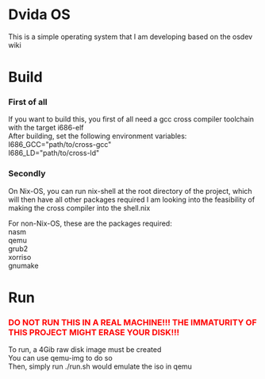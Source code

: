 <h1>Dvida OS</h1>

This is a simple operating system that I am developing based on the osdev wiki

<h1>Build</h1>

<h3>First of all</h3>
If you want to build this, you first of all need a gcc cross compiler toolchain with the target i686-elf<br />
After building, set the following environment variables:<br />
I686_GCC="path/to/cross-gcc"<br />
I686_LD="path/to/cross-ld"<br />

<h3>Secondly</h3>
On Nix-OS, you can run nix-shell at the root directory of the project, which will then have all other packages required
I am looking into the feasibility of making the cross compiler into the shell.nix

For non-Nix-OS, these are the packages required:<br />
nasm<br />
qemu<br />
grub2<br />
xorriso<br />
gnumake<br />

<h1>Run</h1>
<h3><font color="red">DO NOT RUN THIS IN A REAL MACHINE!!! THE IMMATURITY OF THIS PROJECT MIGHT ERASE YOUR DISK!!!</font></h3>
To run, a 4Gib raw disk image must be created<br />
You can use qemu-img to do so<br />
Then, simply run ./run.sh would emulate the iso in qemu
